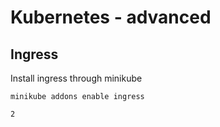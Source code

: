 # Kubernetes - advanced

## Ingress

Install ingress through minikube

    minikube addons enable ingress
    
    2
